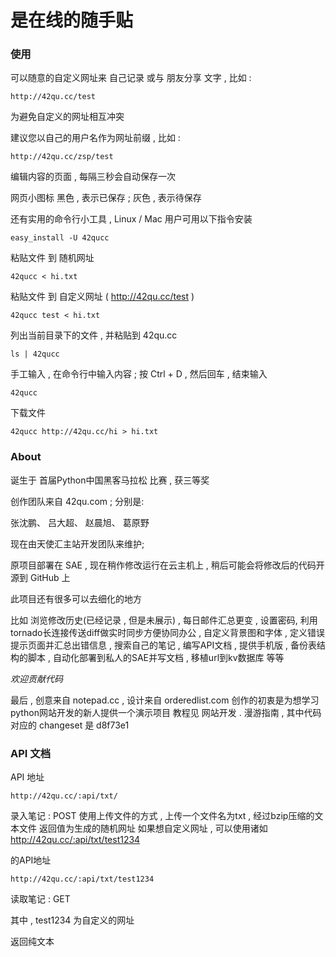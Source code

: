 是在线的随手贴 
================

### 使用
可以随意的自定义网址来 自己记录 或与 朋友分享 文字 , 比如 :

```http://42qu.cc/test```

为避免自定义的网址相互冲突 

建议您以自己的用户名作为网址前缀 , 比如 :

```http://42qu.cc/zsp/test```

编辑内容的页面 , 每隔三秒会自动保存一次

网页小图标 黑色 , 表示已保存 ; 灰色 , 表示待保存

还有实用的命令行小工具 , Linux / Mac 用户可用以下指令安装

```easy_install -U 42qucc```

粘贴文件 到 随机网址

```42qucc < hi.txt```

 粘贴文件 到 自定义网址 ( http://42qu.cc/test )

```42qucc test < hi.txt```

列出当前目录下的文件 , 并粘贴到 42qu.cc

```ls | 42qucc```

手工输入 , 在命令行中输入内容 ; 按 Ctrl + D , 然后回车 , 结束输入

```42qucc ```

下载文件

```42qucc http://42qu.cc/hi > hi.txt```


### About
诞生于 首届Python中国黑客马拉松 比赛 , 获三等奖

创作团队来自 42qu.com ; 分别是:

张沈鹏、 吕大超、 赵晨旭、 葛原野

现在由天使汇主站开发团队来维护;

原项目部署在 SAE , 现在稍作修改运行在云主机上 , 稍后可能会将修改后的代码开源到 GitHub 上

此项目还有很多可以去细化的地方

比如 浏览修改历史(已经记录 , 但是未展示) , 每日邮件汇总更变 , 设置密码, 利用tornado长连接传送diff做实时同步方便协同办公 , 自定义背景图和字体 , 定义错误提示页面并汇总出错信息 , 搜索自己的笔记 , 编写API文档 , 提供手机版 , 备份表结构的脚本 , 自动化部署到私人的SAE并写文档 , 移植url到kv数据库 等等

*欢迎贡献代码*

最后 , 创意来自 notepad.cc , 设计来自 orderedlist.com
创作的初衷是为想学习python网站开发的新人提供一个演示项目
教程见 网站开发 . 漫游指南 , 其中代码对应的 changeset 是 d8f73e1

### API 文档

API 地址

```http://42qu.cc/:api/txt/```

录入笔记 : POST
使用上传文件的方式 , 上传一个文件名为txt , 经过bzip压缩的文本文件
返回值为生成的随机网址
如果想自定义网址 , 可以使用诸如
http://42qu.cc/:api/txt/test1234

的API地址

```http://42qu.cc/:api/txt/test1234```

读取笔记 : GET

其中 , test1234 为自定义的网址

返回纯文本

